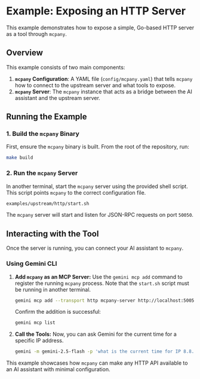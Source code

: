 # Example: Exposing an HTTP Server

This example demonstrates how to expose a simple, Go-based HTTP server as a tool through `mcpany`.

## Overview

This example consists of two main components:

1. **`mcpany` Configuration**: A YAML file (`config/mcpany.yaml`) that tells `mcpany` how to connect to the upstream server and what tools to expose.
2. **`mcpany` Server**: The `mcpany` instance that acts as a bridge between the AI assistant and the upstream server.

## Running the Example

### 1. Build the `mcpany` Binary

First, ensure the `mcpany` binary is built. From the root of the repository, run:

```bash
make build
```

### 2. Run the `mcpany` Server

In another terminal, start the `mcpany` server using the provided shell script. This script points `mcpany` to the correct configuration file.

```bash
examples/upstream/http/start.sh
```

The `mcpany` server will start and listen for JSON-RPC requests on port `50050`.

## Interacting with the Tool

Once the server is running, you can connect your AI assistant to `mcpany`.

### Using Gemini CLI

1. **Add `mcpany` as an MCP Server:**
   Use the `gemini mcp add` command to register the running `mcpany` process. Note that the `start.sh` script must be running in another terminal.

   ```bash
   gemini mcp add --transport http mcpany-server http://localhost:50050
   ```

   Confirm the addition is successful:

   ```bash
   gemini mcp list
   ```

2. **Call the Tools:**
   Now, you can ask Gemini for the current time for a specific IP address.

   ```bash
   gemini -m gemini-2.5-flash -p 'what is the current time for IP 8.8.8.8'
   ```

This example showcases how `mcpany` can make any HTTP API available to an AI assistant with minimal configuration.
